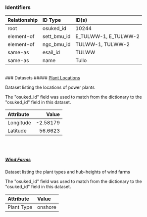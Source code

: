 ### Identifiers

| Relationship   | ID Type     | ID(s)                |
|:---------------|:------------|:---------------------|
| root           | osuked_id   | 10244                |
| element-of     | sett_bmu_id | E_TULWW-1, E_TULWW-2 |
| element-of     | ngc_bmu_id  | TULWW-1, TULWW-2     |
| same-as        | esail_id    | TULWW                |
| same-as        | name        | Tullo                |

<br>
### Datasets
##### <a href="https://raw.githubusercontent.com/OSUKED/Dictionary-Datasets/main/datasets/plant-locations/datapackage.json">Plant Locations</a>

Dataset listing the locations of power plants

The "osuked_id" field was used to match from the dictionary to the "osuked_id" field in this dataset.

| Attribute   |    Value |
|:------------|---------:|
| Longitude   | -2.58179 |
| Latitude    | 56.6623  |

<br><br>
##### <a href="https://raw.githubusercontent.com/OSUKED/Dictionary-Datasets/main/datasets/wind-farms/datapackage.json">Wind Farms</a>

Dataset listing the plant types and hub-heights of wind farms

The "osuked_id" field was used to match from the dictionary to the "osuked_id" field in this dataset.

| Attribute   | Value   |
|:------------|:--------|
| Plant Type  | onshore |
